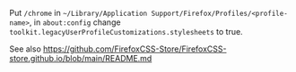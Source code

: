 Put `/chrome` in `~/Library/Application Support/Firefox/Profiles/<profile-name>`, in `about:config` change `toolkit.legacyUserProfileCustomizations.stylesheets` to true.

See also https://github.com/FirefoxCSS-Store/FirefoxCSS-store.github.io/blob/main/README.md